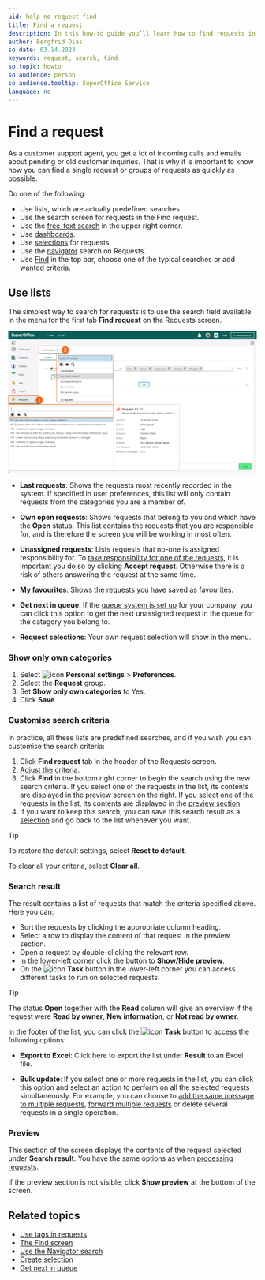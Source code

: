 ```yaml
---
uid: help-no-request-find
title: Find a request
description: In this how-to guide you’ll learn how to find requests in SuperOffice
author: Bergfrid Dias
so.date: 03.14.2023
keywords: request, search, find
so.topic: howto
so.audience: person
so.audience.tooltip: SuperOffice Service
language: no
---
```


# Find a request

As a customer support agent, you get a lot of incoming calls and emails about pending or old customer inquiries. That is why it is important to know how you can find a single request or groups of requests as quickly as possible.

Do one of the following:

* Use lists, which are actually predefined searches.
* Use the search screen for requests in the Find request.
* Use the [free-text search][3] in the upper right corner.
* Use [dashboards][9].
* Use [selections][10] for requests.
* Use the [navigator][12] search on Requests.
* Use [Find][11] in the top bar, choose one of the typical searches or add wanted criteria.

## <a id="list" />Use lists

The simplest way to search for requests is to use the search field available in the menu for the first tab **Find request** on the Requests screen.

![Search for requests -screenshot][img3]

* **Last requests**: Shows the requests most recently recorded in the system. If specified in user preferences, this list will only contain requests from the categories you are a member of.

* **Own open requests**: Shows requests that belong to you and which have the **Open** status. This list contains the requests that you are responsible for, and is therefore the screen you will be working in most often.

* **Unassigned requests**: Lists requests that no-one is assigned responsibility for. To [take responsibility for one of the requests][6], it is important you do so by clicking **Accept request**. Otherwise there is a risk of others answering the request at the same time.

* **My favourites**: Shows the requests you have saved as favourites.

* **Get next in queue**: If the [queue system is set up][5] for your company, you can click this option to get the next unassigned request in the queue for the category you belong to.

* **Request selections**: Your own request selection will show in the menu.

### Show only own categories

1. Select ![icon][img2] **Personal settings** > **Preferences**.
1. Select the **Request** group.
1. Set **Show only own categories** to Yes.
1. Click **Save**.

### Customise search criteria

In practice, all these lists are predefined searches, and if you wish you can customise the search criteria:

1. Click **Find request** tab in the header of the Requests screen.
1. [Adjust the criteria][4].
1. Click **Find** in the bottom right corner to begin the search using the new search criteria. If you select one of the requests in the list, its contents are displayed in the preview screen on the right. If you select one of the requests in the list, its contents are displayed in the [preview section](#preview).
1. If you want to keep this search, you can save this search result as a [selection][13] and go back to the list whenever you want.

> [!TIP]
> To restore the default settings, select **Reset to default**.
>
> To clear all your criteria, select **Clear all**.

### <a id="result" />Search result

The result contains a list of requests that match the criteria specified above. Here you can:

* Sort the requests by clicking the appropriate column heading.
* Select a row to display the content of that request in the preview section.
* Open a request by double-clicking the relevant row.
* In the lower-left corner click the button to **Show/Hide preview**.
* On the ![icon][img1] **Task** button in the lower-left corner you can access different tasks to run on selected requests.

> [!TIP]
> The status **Open** together with the **Read** column will give an overview if the request were **Read by owner**, **New information**, or **Not read by owner**.

In the footer of the list, you can click the ![icon][img1] **Task** button to access the following options:

* **Export to Excel**: Click here to export the list under **Result** to an Excel file.

* **Bulk update**: If you select one or more requests in the list, you can click this option and select an action to perform on all the selected requests simultaneously. For example, you can choose to [add the same message to multiple requests][8], [forward multiple requests][7] or delete several requests in a single operation.

### Preview

This section of the screen displays the contents of the request selected under **Search result**. You have the same options as when [processing requests][6].

If the preview section is not visible, click **Show preview** at the bottom of the screen.

## Related topics

* [Use tags in requests][1]
* [The Find screen][11]
* [Use the Navigator search][12]
* [Create selection][13]
* [Get next in queue][5]

<!-- Referenced links -->
[1]: tags.md
[3]: ../../search-options/learn/freetext-search.md
[4]: ../../search-options/learn/search-criteria.md
[5]: next-in-queue.md
[6]: howto/accept.md
[7]: howto/forward.md
[8]: howto/reply.md
[9]: ../../dashboard/learn/index.md
[10]: ../../search-options/selection/learn/index.md
[11]: ../../search-options/learn/find-screen.md
[12]: ../../learn/getting-started/main-screen/navigator.md#navigator
[13]: ../../search-options/selection/learn/create/tutorial.yml

<!-- Referenced images -->
[img1]: ../../../media/icons/btn-menu.png
[img2]: ../../../media/icons/personal-settings-small.png
[img3]: media/find-requests.png

